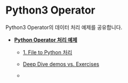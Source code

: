 # Python3 Operator
Python3 Operator의 데이터 처리 예제를 공유합니다.<br>

- **[Python Operator 처리 예제](dataconversion/)**
    - [1. File to Python 처리](dataconversion#1.-File-to-Python-처리)


     - [Deep Dive demos vs. Exercises](exercises/ex0#deep-dive-vs-exercise-sections-in-this-document)
     - 
